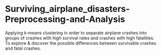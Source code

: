 # Surviving_airplane_disasters-Preprocessing-and-Analysis
Applying k-means clustering in order to separate airplane crashes into groups of crashes with high survival rates and crashes with high fatalities. To explore &amp; discover the possible differences between survivable crashes and fatal crashes.
